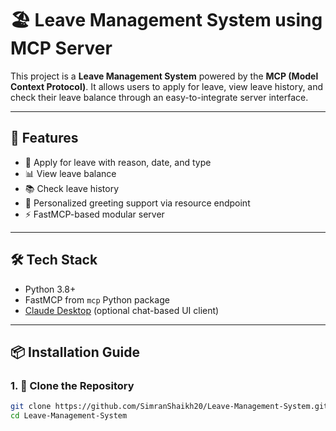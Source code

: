 # 🏖️ Leave Management System using MCP Server

This project is a **Leave Management System** powered by the **MCP (Model Context Protocol)**. It allows users to apply for leave, view leave history, and check their leave balance through an easy-to-integrate server interface.

---

## 🚀 Features

- 📝 Apply for leave with reason, date, and type  
- 📊 View leave balance  
- 📚 Check leave history  
- 🤖 Personalized greeting support via resource endpoint  
- ⚡ FastMCP-based modular server  

---

## 🛠️ Tech Stack

- Python 3.8+  
- FastMCP from `mcp` Python package  
- [Claude Desktop](https://github.com/microsoft/claude) (optional chat-based UI client)  

---

## 📦 Installation Guide

### 1. 📁 Clone the Repository

```bash
git clone https://github.com/SimranShaikh20/Leave-Management-System.git
cd Leave-Management-System


